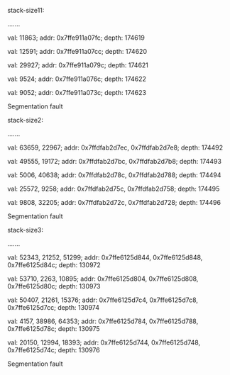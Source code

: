 stack-size11:

.......

val: 11863; addr: 0x7ffe911a07fc; depth: 174619

val: 12591; addr: 0x7ffe911a07cc; depth: 174620

val: 29927; addr: 0x7ffe911a079c; depth: 174621

val: 9524; addr: 0x7ffe911a076c; depth: 174622

val: 9052; addr: 0x7ffe911a073c; depth: 174623

Segmentation fault



stack-size2:

.......

val: 63659, 22967; addr: 0x7ffdfab2d7ec, 0x7ffdfab2d7e8; depth: 174492

val: 49555, 19172; addr: 0x7ffdfab2d7bc, 0x7ffdfab2d7b8; depth: 174493

val: 5006, 40638; addr: 0x7ffdfab2d78c, 0x7ffdfab2d788; depth: 174494

val: 25572, 9258; addr: 0x7ffdfab2d75c, 0x7ffdfab2d758; depth: 174495

val: 9808, 32205; addr: 0x7ffdfab2d72c, 0x7ffdfab2d728; depth: 174496

Segmentation fault



stack-size3:

.......

val: 52343, 21252, 51299; addr: 0x7ffe6125d844, 0x7ffe6125d848, 0x7ffe6125d84c; depth: 130972

val: 53710, 2263, 10895; addr: 0x7ffe6125d804, 0x7ffe6125d808, 0x7ffe6125d80c; depth: 130973

val: 50407, 21261, 15376; addr: 0x7ffe6125d7c4, 0x7ffe6125d7c8, 0x7ffe6125d7cc; depth: 130974

val: 4157, 38986, 64353; addr: 0x7ffe6125d784, 0x7ffe6125d788, 0x7ffe6125d78c; depth: 130975

val: 20150, 12994, 18393; addr: 0x7ffe6125d744, 0x7ffe6125d748, 0x7ffe6125d74c; depth: 130976

Segmentation fault
